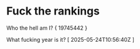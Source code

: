 # Fuck the rankings

Who the hell am I?
{ 19745442 }

What fucking year is it?
[ 2025-05-24T10:56:40Z ]
